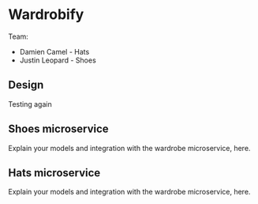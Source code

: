 # Wardrobify

Team:

* Damien Camel - Hats
* Justin Leopard - Shoes

## Design
Testing again

## Shoes microservice

Explain your models and integration with the wardrobe
microservice, here.

## Hats microservice

Explain your models and integration with the wardrobe
microservice, here.
